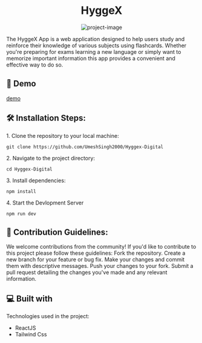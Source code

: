 <h1 align="center" id="title">HyggeX</h1>

<p align="center"><img src="https://socialify.git.ci/UmeshSingh2000/Hyggex-Digital/image?language=1&amp;name=1&amp;owner=1&amp;theme=Light" alt="project-image"></p>

<p id="description">The HyggeX App is a web application designed to help users study and reinforce their knowledge of various subjects using flashcards. Whether you're preparing for exams learning a new language or simply want to memorize important information this app provides a convenient and effective way to do so.</p>

<h2>🚀 Demo</h2>

[demo](demo)

<h2>🛠️ Installation Steps:</h2>

<p>1. Clone the repository to your local machine:</p>

```
git clone https://github.com/UmeshSingh2000/Hyggex-Digital
```

<p>2. Navigate to the project directory:</p>

```
cd Hyggex-Digital
```

<p>3. Install dependencies:</p>

```
npm install
```

<p>4. Start the Devlopment Server</p>

```
npm run dev
```

<h2>🍰 Contribution Guidelines:</h2>

We welcome contributions from the community! If you'd like to contribute to this project please follow these guidelines: Fork the repository. Create a new branch for your feature or bug fix. Make your changes and commit them with descriptive messages. Push your changes to your fork. Submit a pull request detailing the changes you've made and any relevant information.

  
  
<h2>💻 Built with</h2>

Technologies used in the project:

*   ReactJS
*   Tailwind Css
